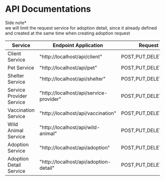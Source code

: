 <h1>API Documentations</h1>

<p>Side note* <br>
we will limit the request service for adoption detail, since it already defined and created 
at the same time when creating adoption request</p>

| Service                  | Endpoint Application                    | Request             |
|--------------------------|-----------------------------------------|---------------------|
| Client Service           | "http://localhost/api/client"           | POST,PUT,DELETE,GET |
| Pet Service              | "http://localhost/api/pet"              | POST,PUT,DELETE,GET       |
| Shelter Service          | "http://localhost/api/shelter"          | POST,PUT,DELETE,GET       |
| Service Provider Service | "http://localhost/api/service-provider" | POST,PUT,DELETE,GET       |
| Vaccination Service      | "http://localhost/api/vaccination"      | POST,PUT,DELETE,GET       |
| Wild Animal Service      | "http://localhost/api/wild-animal"      | POST,PUT,DELETE,GET       |
| Adoption Service         | "http://localhost/api/adoption"         | POST,PUT,DELETE,GET       |
| Adoption Detail Service  | "http://localhost/api/adoption-detail"  | POST,PUT,DELETE,GET       |
